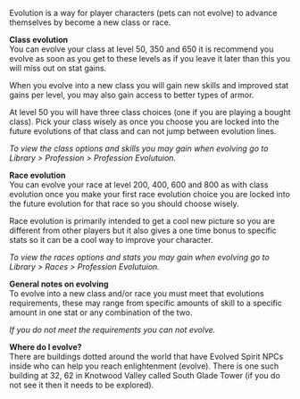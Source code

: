 Evolution is a way for player characters (pets can not evolve) to advance themselves by become a new class or race.

**Class evolution**  
You can evolve your class at level 50, 350 and 650 it is recommend you evolve as soon as you get to these levels as if you leave it later than this you will miss out on stat gains.

When you evolve into a new class you will gain new skills and improved stat gains per level, you may also gain access to better types of armor.

At level 50 you will have three class choices (one if you are playing a bought class). Pick your class wisely as once you choose you are locked into the future evolutions of that class and can not jump between evolution lines.

_To view the class options and skills you may gain when evolving go to Library > Profession > Profession Evolutuion._

**Race evolution**  
You can evolve your race at level 200, 400, 600 and 800 as with class evolution once you make your first race evolution choice you are locked into the future evolution for that race so you should choose wisely.

Race evolution is primarily intended to get a cool new picture so you are different from other players but it also gives a one time bonus to specific stats so it can be a cool way to improve your character.

_To view the races options and stats you may gain when evolving go to Library > Races > Profession Evolutuion._

**General notes on evolving**  
To evolve into a new class and/or race you must meet that evolutions requirements, these may range from specific amounts of skill to a specific amount in one stat or any combination of the two.

_If you do not meet the requirements you can not evolve._

**Where do I evolve?**  
There are buildings dotted around the world that have Evolved Spirit NPCs inside who can help you reach enlightenment (evolve). There is one such building at 32, 62 in Knotwood Valley called South Glade Tower (if you do not see it then it needs to be explored).